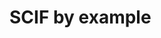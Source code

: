 # SCIF by example

<!-- 
    Here gives some famous smart contract examples:
        audition
        wallet
        town crier
 -->
